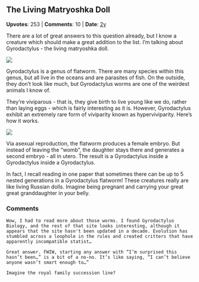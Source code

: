 ## The Living Matryoshka Doll
    
**Upvotes**: 253 | **Comments**: 10 | **Date**: [2y](https://www.quora.com/What-animals-have-the-weirdest-pregnancies/answer/Gary-Meaney)

There are a lot of great answers to this question already, but I know a creature which should make a great addition to the list. I’m talking about Gyrodactylus \- the living matryoshka doll.

![](https://qph.fs.quoracdn.net/main-qimg-e1de18f5713bbd0787eeedc86e630dbb-lq)

Gyrodactylus is a genus of flatworm. There are many species within this genus, but all live in the oceans and are parasites of fish. On the outside, they don’t look like much, but Gyrodactylus worms are one of the weirdest animals I know of.

They’re viviparous - that is, they give birth to live young like we do, rather than laying eggs - which is fairly interesting as it is. However, Gyrodactylus exhibit an extremely rare form of viviparity known as hyperviviparity. Here’s how it works.

![](https://qph.fs.quoracdn.net/main-qimg-1882d4e27be53e7ed76fe6a6a56b9108-pjlq)

Via asexual reproduction, the flatworm produces a female embryo. But instead of leaving the “womb”, the daughter stays there and generates a second embryo - all in utero. The result is a Gyrodactylus inside a Gyrodactylus inside a Gyrodactylus.

In fact, I recall reading in one paper that sometimes there can be up to 5 nested generations in a Gyrodactylus flatworm! These creatures really are like living Russian dolls. Imagine being pregnant and carrying your great great granddaughter in your belly.

### Comments

```
Wow, I had to read more about those worms. I found Gyrodactylus Biology, and the rest of that site looks interesting, although it appears that the site hasn't been updated in a decade. Evolution has stumbled across a loophole in the rules and created critters that have apparently incompatible statist…
```

```
Great answer. FWIW, starting any answer with “I’m surprised this hasn’t been…” is a bit of a no-no. It’s like saying, “I can’t believe anyone wasn’t smart enough to…”
```

```
Imagine the royal family succession line?
```

